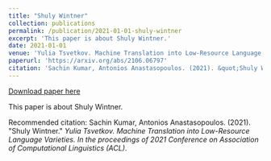 ```yaml
---
title: "Shuly Wintner"
collection: publications
permalink: /publication/2021-01-01-shuly-wintner
excerpt: 'This paper is about Shuly Wintner.'
date: 2021-01-01
venue: 'Yulia Tsvetkov. Machine Translation into Low-Resource Language Varieties. In the proceedings of 2021 Conference on Association of Computational Linguistics (ACL)'
paperurl: 'https://arxiv.org/abs/2106.06797'
citation: 'Sachin Kumar, Antonios Anastasopoulos. (2021). &quot;Shuly Wintner.&quot; <i>Yulia Tsvetkov. Machine Translation into Low-Resource Language Varieties. In the proceedings of 2021 Conference on Association of Computational Linguistics (ACL)</i>.'
---
```


<a href='https://arxiv.org/abs/2106.06797'>Download paper here</a>

This paper is about Shuly Wintner.

Recommended citation: Sachin Kumar, Antonios Anastasopoulos. (2021). "Shuly Wintner." <i>Yulia Tsvetkov. Machine Translation into Low-Resource Language Varieties. In the proceedings of 2021 Conference on Association of Computational Linguistics (ACL)</i>.